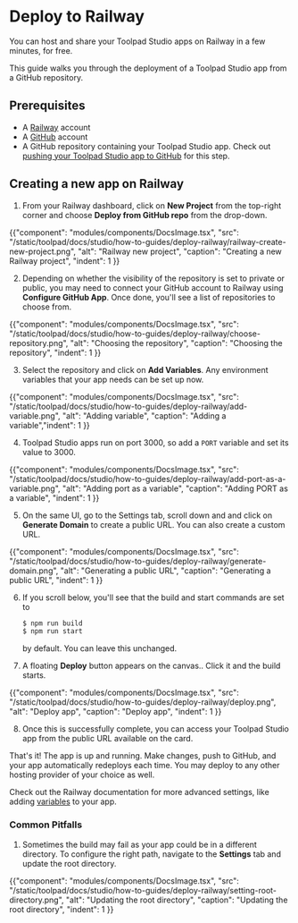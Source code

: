 # Deploy to Railway

<p class="description">You can host and share your Toolpad Studio apps on Railway in a few minutes, for free.</p>

This guide walks you through the deployment of a Toolpad Studio app from a GitHub repository.

## Prerequisites

- A [Railway](https://railway.app/) account
- A [GitHub](https://github.com) account
- A GitHub repository containing your Toolpad Studio app. Check out [pushing your Toolpad Studio app to GitHub](/toolpad/studio/how-to-guides/render-deploy/#pushing-your-toolpad-studio-app-to-github) for this step.

## Creating a new app on Railway

1. From your Railway dashboard, click on **New Project** from the top-right corner and choose **Deploy from GitHub repo** from the drop-down.

{{"component": "modules/components/DocsImage.tsx", "src": "/static/toolpad/docs/studio/how-to-guides/deploy-railway/railway-create-new-project.png", "alt": "Railway new project", "caption": "Creating a new Railway project", "indent": 1 }}

2. Depending on whether the visibility of the repository is set to private or public, you may need to connect your GitHub account to Railway using **Configure GitHub App**. Once done, you'll see a list of repositories to choose from.

{{"component": "modules/components/DocsImage.tsx", "src": "/static/toolpad/docs/studio/how-to-guides/deploy-railway/choose-repository.png", "alt": "Choosing the repository", "caption": "Choosing the repository", "indent": 1 }}

3. Select the repository and click on **Add Variables**. Any environment variables that your app needs can be set up now.

{{"component": "modules/components/DocsImage.tsx", "src": "/static/toolpad/docs/studio/how-to-guides/deploy-railway/add-variable.png", "alt": "Adding variable", "caption": "Adding a variable","indent": 1 }}

4. Toolpad Studio apps run on port 3000, so add a `PORT` variable and set its value to 3000.

{{"component": "modules/components/DocsImage.tsx", "src": "/static/toolpad/docs/studio/how-to-guides/deploy-railway/add-port-as-a-variable.png", "alt": "Adding port as a variable", "caption": "Adding PORT as a variable", "indent": 1 }}

5. On the same UI, go to the Settings tab, scroll down and and click on **Generate Domain** to create a public URL. You can also create a custom URL.

{{"component": "modules/components/DocsImage.tsx", "src": "/static/toolpad/docs/studio/how-to-guides/deploy-railway/generate-domain.png", "alt": "Generating a public URL", "caption": "Generating a public URL", "indent": 1 }}

6. If you scroll below, you'll see that the build and start commands are set to

   ```bash
   $ npm run build
   $ npm run start
   ```

   by default. You can leave this unchanged.

7. A floating **Deploy** button appears on the canvas.. Click it and the build starts.

{{"component": "modules/components/DocsImage.tsx", "src": "/static/toolpad/docs/studio/how-to-guides/deploy-railway/deploy.png", "alt": "Deploy app", "caption": "Deploy app", "indent": 1 }}

8. Once this is successfully complete, you can access your Toolpad Studio app from the public URL available on the card.

That's it! The app is up and running. Make changes, push to GitHub, and your app automatically redeploys each time. You may deploy to any other hosting provider of your choice as well.

Check out the Railway documentation for more advanced settings, like adding [variables](https://docs.railway.app/guides/variables) to your app.

### Common Pitfalls

1. Sometimes the build may fail as your app could be in a different directory. To configure the right path, navigate to the **Settings** tab and update the root directory.

{{"component": "modules/components/DocsImage.tsx", "src": "/static/toolpad/docs/studio/how-to-guides/deploy-railway/setting-root-directory.png", "alt": "Updating the root directory", "caption": "Updating the root directory", "indent": 1 }}
